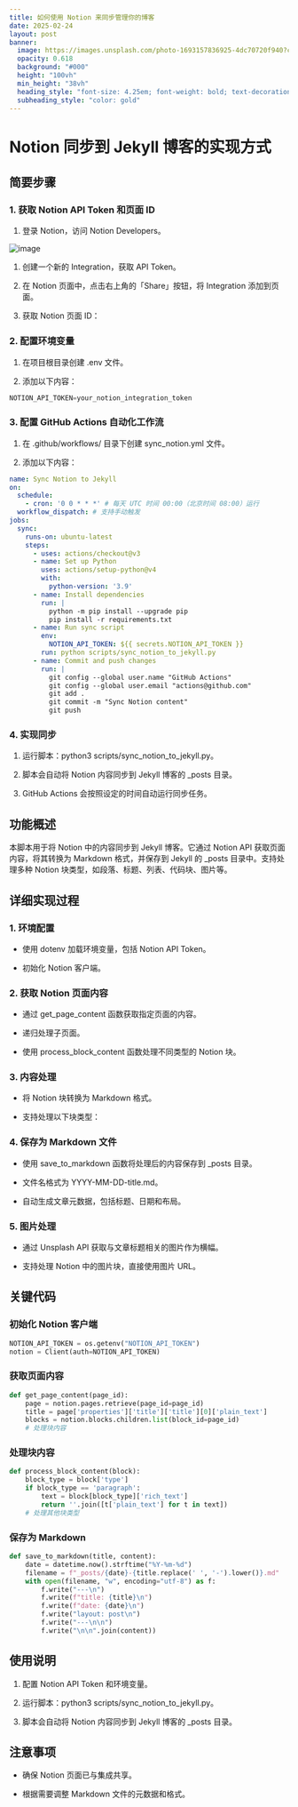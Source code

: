 ```yaml
---
title: 如何使用 Notion 来同步管理你的博客
date: 2025-02-24
layout: post
banner:
  image: https://images.unsplash.com/photo-1693157836925-4dc70720f940?crop=entropy&cs=tinysrgb&fit=max&fm=jpg&ixid=M3w2OTIwMzJ8MHwxfHJhbmRvbXx8fHx8fHx8fDE3NDA0MDA3Mzd8&ixlib=rb-4.0.3&q=80&w=1080
  opacity: 0.618
  background: "#000"
  height: "100vh"
  min_height: "38vh"
  heading_style: "font-size: 4.25em; font-weight: bold; text-decoration: underline"
  subheading_style: "color: gold"
---
```


# Notion 同步到 Jekyll 博客的实现方式

## 简要步骤

### 1. 获取 Notion API Token 和页面 ID

1. 登录 Notion，访问 Notion Developers。

![image](https://prod-files-secure.s3.us-west-2.amazonaws.com/a7a0cc5a-89b9-4cda-8686-1fba0ca52f40/d19c1afe-dea5-4312-9333-786b0ba83054/image.png?X-Amz-Algorithm=AWS4-HMAC-SHA256&X-Amz-Content-Sha256=UNSIGNED-PAYLOAD&X-Amz-Credential=ASIAZI2LB4663DQ3FUD3%2F20250224%2Fus-west-2%2Fs3%2Faws4_request&X-Amz-Date=20250224T123857Z&X-Amz-Expires=3600&X-Amz-Security-Token=IQoJb3JpZ2luX2VjEPT%2F%2F%2F%2F%2F%2F%2F%2F%2F%2FwEaCXVzLXdlc3QtMiJHMEUCIDwZtEUte1aqGEhNgYqbFz%2FqvlRNlDowZjbEpxLC3gt%2BAiEAx6lkIO4%2F%2BxvkVjJR8KzDdNVHwXr18iArgonHhFt1kSYq%2FwMILRAAGgw2Mzc0MjMxODM4MDUiDJb8r7Qh1JXzZ%2BR9CSrcA2BuEqa31WqWkuAl6mMDSXAFvpKYhzxIrDmXD6bfg0PbKCct0loI14Bi6KUR0FfzHlTLU1yQ9Hde6vzuKD3xRAlz50oabSgxxRWO73SCYkPyET3TNn3ePwom8CoqWQCSSDJwyXvDp1Q%2FK7rUJ6RPq%2Fyi68nzi7SE1x8d3lNihMrTggcUYgM6O%2FIfpYaxmXyCIdZmjdza8ikmlHjRBlYm%2FIIu1xpHr8O6Mv6mGSPJZMe9NVK4MXMxxOrG1F%2BoUgfjhk257OTKyDxGJJp95UV2PoAX%2BjREwHnR3u%2BeBPUow4NTUZK4D3iWOBHAiPEfnmBXqLVYTKwmmqGLMo68jx2ZHyo9JT8FkRGquoKTyeDRgVaPtZ7j%2B0SJSI2cF5mNR3zCirMZzaVE%2B2X4D1%2BNoZ7KdhP%2BlPoIdIDzB0ev9CkyH6INYMwVCZSAgkd9ewhlHpuyZd8YKGn7k749asb%2FNTfIwN0ltPtj5att5JQCpRJ9xc0Fq%2Ffv6Zsy%2Fgs%2BiF5TQcXoxeokpl7clu4dj0EGosTta%2B1Wd6VqqCJLRsrqWHfi3YRn8HfVVbepWpSk46vWGdgg1qyk%2BdkwKah0whe%2FJshBPOGMN0dUrxTiLyXgNi67bfWWidCt9GHjxSullAMzMOq38b0GOqUB1Ns1h2qB%2BatHpJ%2B0%2BQZV5E40m%2F2fjCznt7KpAboyJ3hC0hjvzasjeodNxR8Cw5efwZF8zPNOHXhG11sRuvBy%2BNLV6JAJ84uH8gm7t7lpldAkpD8ALDt8ff8L4FloL5GHVVsZJ38FXBOaUVufKg5Ua3E2g3wxeSvYhE%2FYDxu4W8GnuYw1o3XLDsU3lzsxATlXDWvAbkduepxuoKGHBydp90ATgaqw&X-Amz-Signature=7ac6d397022c6e6b51707b4a5d553ddf9a56d21346784251edac8ef50c4779ed&X-Amz-SignedHeaders=host&x-id=GetObject)

1. 创建一个新的 Integration，获取 API Token。

1. 在 Notion 页面中，点击右上角的「Share」按钮，将 Integration 添加到页面。

1. 获取 Notion 页面 ID：


### 2. 配置环境变量

1. 在项目根目录创建 .env 文件。

1. 添加以下内容：

```javascript
NOTION_API_TOKEN=your_notion_integration_token
```

### 3. 配置 GitHub Actions 自动化工作流

1. 在 .github/workflows/ 目录下创建 sync_notion.yml 文件。

1. 添加以下内容：

```yaml
name: Sync Notion to Jekyll
on:
  schedule:
    - cron: '0 0 * * *' # 每天 UTC 时间 00:00（北京时间 08:00）运行
  workflow_dispatch: # 支持手动触发
jobs:
  sync:
    runs-on: ubuntu-latest
    steps:
      - uses: actions/checkout@v3
      - name: Set up Python
        uses: actions/setup-python@v4
        with:
          python-version: '3.9'
      - name: Install dependencies
        run: |
          python -m pip install --upgrade pip
          pip install -r requirements.txt
      - name: Run sync script
        env:
          NOTION_API_TOKEN: ${{ secrets.NOTION_API_TOKEN }}
        run: python scripts/sync_notion_to_jekyll.py
      - name: Commit and push changes
        run: |
          git config --global user.name "GitHub Actions"
          git config --global user.email "actions@github.com"
          git add .
          git commit -m "Sync Notion content"
          git push
```

### 4. 实现同步

1. 运行脚本：python3 scripts/sync_notion_to_jekyll.py。

1. 脚本会自动将 Notion 内容同步到 Jekyll 博客的 _posts 目录。

1. GitHub Actions 会按照设定的时间自动运行同步任务。

## 功能概述

本脚本用于将 Notion 中的内容同步到 Jekyll 博客。它通过 Notion API 获取页面内容，将其转换为 Markdown 格式，并保存到 Jekyll 的 _posts 目录中。支持处理多种 Notion 块类型，如段落、标题、列表、代码块、图片等。

## 详细实现过程

### 1. 环境配置

- 使用 dotenv 加载环境变量，包括 Notion API Token。

- 初始化 Notion 客户端。

### 2. 获取 Notion 页面内容

- 通过 get_page_content 函数获取指定页面的内容。

- 递归处理子页面。

- 使用 process_block_content 函数处理不同类型的 Notion 块。

### 3. 内容处理

- 将 Notion 块转换为 Markdown 格式。

- 支持处理以下块类型：


### 4. 保存为 Markdown 文件

- 使用 save_to_markdown 函数将处理后的内容保存到 _posts 目录。

- 文件名格式为 YYYY-MM-DD-title.md。

- 自动生成文章元数据，包括标题、日期和布局。

### 5. 图片处理

- 通过 Unsplash API 获取与文章标题相关的图片作为横幅。

- 支持处理 Notion 中的图片块，直接使用图片 URL。

## 关键代码

### 初始化 Notion 客户端

```python
NOTION_API_TOKEN = os.getenv("NOTION_API_TOKEN")
notion = Client(auth=NOTION_API_TOKEN)
```

### 获取页面内容

```python
def get_page_content(page_id):
    page = notion.pages.retrieve(page_id=page_id)
    title = page['properties']['title']['title'][0]['plain_text']
    blocks = notion.blocks.children.list(block_id=page_id)
    # 处理块内容
```

### 处理块内容

```python
def process_block_content(block):
    block_type = block['type']
    if block_type == 'paragraph':
        text = block[block_type]['rich_text']
        return ''.join([t['plain_text'] for t in text])
    # 处理其他块类型
```

### 保存为 Markdown

```python
def save_to_markdown(title, content):
    date = datetime.now().strftime("%Y-%m-%d")
    filename = f"_posts/{date}-{title.replace(' ', '-').lower()}.md"
    with open(filename, "w", encoding="utf-8") as f:
        f.write("---\n")
        f.write(f"title: {title}\n")
        f.write(f"date: {date}\n")
        f.write("layout: post\n")
        f.write("---\n\n")
        f.write("\n\n".join(content))
```

## 使用说明

1. 配置 Notion API Token 和环境变量。

1. 运行脚本：python3 scripts/sync_notion_to_jekyll.py。

1. 脚本会自动将 Notion 内容同步到 Jekyll 博客的 _posts 目录。

## 注意事项

- 确保 Notion 页面已与集成共享。

- 根据需要调整 Markdown 文件的元数据和格式。